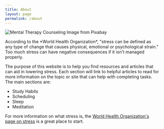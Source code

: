 ```yaml
---
title: About
layout: page
permalink: /about
---
```

<p><img src="https://cdn.pixabay.com/photo/2021/12/02/22/02/mental-6841357_1280.png" alt="Mental Therapy Counseling Image from Pixabay"/></p>
<p> According to the *World Health Organization*, "stress can be defined as any type of change that causes physical, emotional or psychological strain." Too much stress can have negative consequences if it isn't managed properly.</p>
<p>The purpose of this website is to help you find resources and articles that can aid in lowering stress.
    Each section will link to helpful articles to read for more information on the topic or site that can help with completing tasks.
    The main sections are:</p>

<ul>
    <li>Study Habits</li>
    <li>Scheduling</li>
    <li>Sleep</li>
    <li>Meditation</li>
</ul>

<p>For more information on what stress is, the <a target="_blank" href="https://www.who.int/news-room/questions-and-answers/item/stress#:~:text=Stress%20can%20be%20defined%20as,to%20your%20overall%20well%2Dbeing.">World Health Organization's page on stress</a> is a great place to start.</p>
